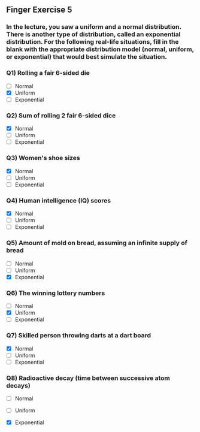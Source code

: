 ## Finger Exercise 5

### In the lecture, you saw a uniform and a normal distribution. There is another type of distribution, called an exponential distribution. For the following real-life situations, fill in the blank with the appropriate distribution model (normal, uniform, or exponential) that would best simulate the situation.

### Q1) Rolling a fair 6-sided die
- [ ] Normal
- [x] Uniform
- [ ] Exponential

### Q2) Sum of rolling 2 fair 6-sided dice
- [x] Normal
- [ ] Uniform
- [ ] Exponential

### Q3) Women's shoe sizes
- [x] Normal
- [ ] Uniform
- [ ] Exponential

### Q4) Human intelligence (IQ) scores
- [x] Normal
- [ ] Uniform
- [ ] Exponential

### Q5) Amount of mold on bread, assuming an infinite supply of bread
- [ ] Normal
- [ ] Uniform
- [x] Exponential

### Q6) The winning lottery numbers
- [ ] Normal
- [x] Uniform
- [ ] Exponential

### Q7) Skilled person throwing darts at a dart board
- [x] Normal
- [ ] Uniform
- [ ] Exponential

### Q8) Radioactive decay (time between successive atom decays)
- [ ] Normal
- [ ] Uniform
- [x] Exponential

